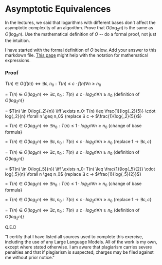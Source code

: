 # Asymptotic Equivalences

In the lectures, we said that logarithms with different bases don't affect the
asymptotic complexity of an algorithm. Prove that $O(\log_{2} n)$ is the same as
$O(\log_{5} n)$. Use the mathematical definition of $O$ -- do a formal proof,
not just the intuition.

I have started with the formal definition of $O$ below. Add your answer to this
markdown file. [This
page](https://docs.github.com/en/get-started/writing-on-github/working-with-advanced-formatting/writing-mathematical-expressions)
might help with the notation for mathematical expressions.

### Proof

$T(n) \in O(f(n)) \iff  \exists c, n_0: T(n) \leq c \cdot f(n) \forall n \geq n_0$

= $T(n) \in O(log{_2}{n}) \iff  \exists c, n_0: T(n) \leq c \cdot log{_2}{n} \forall n \geq n_0$ {definition of $O(log{_2}{n})$}

= $T(n) \in O(log{_2}{n}) \iff  \exists n_0: T(n) \leq  \frac{1}{log{_2}{5}} \cdot log{_2}{n} \forall n \geq n_0$ {replace $\exists$ c → $\frac{1}{log{_2}{5}}$}

= $T(n) \in O(log{_2}{n}) \iff  \exists n_0: T(n) \leq  1  \cdot log{_5}{n} \forall n \geq n_0$ {change of base formula}

= $T(n) \in O(log{_2}{n}) \iff  \exists c, n_0: T(n) \leq c \cdot log{_5}{n} \forall n \geq n_0$ {replace $1 → \exists c, c$}

= $T(n) \in O(log{_5}{n}) \iff  \exists c, n_0: T(n) \leq c \cdot log{_5}{n} \forall n \geq n_0$ {definition of $O(log{_5}{n})$}

= $T(n) \in O(log{_5}{n}) \iff  \exists n_0: T(n) \leq  \frac{1}{log{_5}{2}} \cdot log{_5}{n} \forall n \geq n_0$ {replace $\exists$ c → $\frac{1}{log{_5}{2}}$}

= $T(n) \in O(log{_5}{n}) \iff  \exists n_0: T(n) \leq  1  \cdot log{_2}{n} \forall n \geq n_0$ {change of base formula}

= $T(n) \in O(log{_2}{n}) \iff  \exists c, n_0: T(n) \leq c \cdot log{_2}{n} \forall n \geq n_0$ {replace $1 → \exists c, c$}

= $T(n) \in O(log{_2}{n}) \iff  \exists c, n_0: T(n) \leq c \cdot log{_2}{n} \forall n \geq n_0$ {definition of $O(log{_2}{n})$} 

Q.E.D

"I certify that I have listed all sources used to complete this exercise,
including the use of any Large Language Models. All of the work is my own, except
where stated otherwise. I am aware that plagiarism carries severe penalties and
that if plagiarism is suspected, charges may be filed against me without prior
notice."